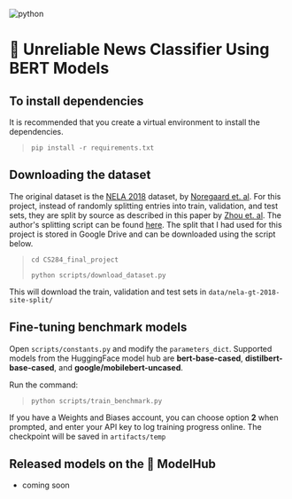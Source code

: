 ![python](https://img.shields.io/badge/Python-14354C?style=for-the-badge&logo=python&logoColor=white) 

# 📰 Unreliable News Classifier Using BERT Models

## To install dependencies
It is recommended that you create a virtual environment to install the dependencies.

> `pip install -r requirements.txt`

## Downloading the dataset
The original dataset is the [NELA 2018](https://dataverse.harvard.edu/dataset.xhtml?persistentId=doi:10.7910/DVN/ULHLCB) dataset, by [Noregaard et. al](https://arxiv.org/abs/1904.01546). For this project, instead of randomly splitting entries into train, validation, and test sets, they are split by source as described in this paper by [Zhou et. al](https://arxiv.org/pdf/2104.10130v1.pdf).
The author's splitting script can be found [here](https://owenzx.github.io/unreliable_news). The split that I had used for this project is stored in Google Drive and can be downloaded using the script below.
> `cd CS284_final_project`
> 
> `python scripts/download_dataset.py`

This will download the train, validation and test sets in `data/nela-gt-2018-site-split/`

## Fine-tuning benchmark models
Open `scripts/constants.py` and modify the `parameters_dict`.
Supported models from the HuggingFace model hub are **bert-base-cased**, **distilbert-base-cased**, and **google/mobilebert-uncased**.

Run the command:
> `python scripts/train_benchmark.py`

If you have a Weights and Biases account, you can choose option **2** when prompted, and enter your API key to log training progress online.
The checkpoint will be saved in `artifacts/temp`


## Released models on the 🤗 ModelHub
- coming soon

